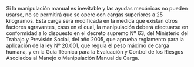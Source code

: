 Si la manipulación manual es inevitable y las ayudas mecánicas no pueden usarse, no se permitirá que se opere con cargas superiores a 25 kilogramos. Esta carga será modificada en la medida que existan otros factores agravantes, caso en el cual, la manipulación deberá efectuarse en conformidad a lo dispuesto en el decreto supremo Nº 63, del Ministerio del Trabajo y Previsión Social, del año 2005, que aprueba reglamento para la aplicación de la ley Nº 20.001, que regula el peso máximo de carga humana, y en la Guía Técnica para la Evaluación y Control de los Riesgos Asociados al Manejo o Manipulación Manual de Carga.